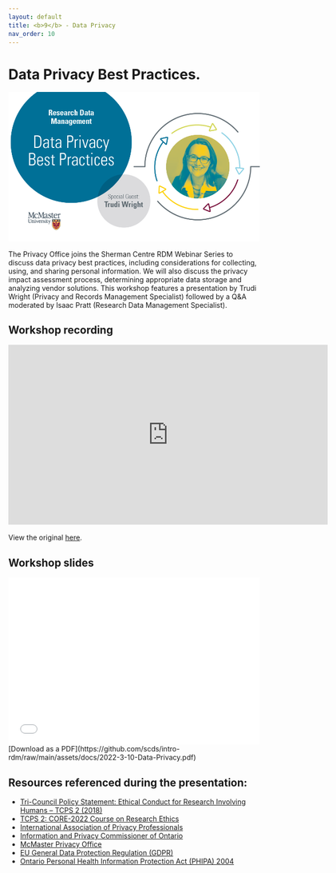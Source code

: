 ```yaml
---
layout: default
title: <b>9</b> - Data Privacy
nav_order: 10
---
```


# Data Privacy Best Practices.

<img alt="Data Privacy webinar advert graphic" style="border-width:0" src="https://github.com/scds/intro-rdm/raw/main/assets/img/DataPrivacy.png">

The Privacy Office joins the Sherman Centre RDM Webinar Series to discuss data privacy best practices, including considerations for collecting, using, and sharing personal information. We will also discuss the privacy impact assessment process, determining appropriate data storage and analyzing vendor solutions. This workshop features a presentation by Trudi Wright (Privacy and Records Management Specialist) followed by a Q&A moderated by Isaac Pratt (Research Data Management Specialist).

## Workshop recording

<iframe height="360" width="640" allowfullscreen frameborder=0 src="https://echo360.ca/media/e069447e-ea47-421e-b864-2360d65b421b/public"></iframe>

View the original [here](https://echo360.ca/media/e069447e-ea47-421e-b864-2360d65b421b/public).

## Workshop slides

<div style="position:relative;padding-top:66.25%;">
<iframe src="//docs.google.com/viewer?url=https://github.com/scds/intro-rdm/raw/main/assets/docs/2022-3-10-Data-Privacy.pdf?dl=0&hl=en_US&embedded=true" class="gde-frame" style="position:absolute;top:0;left:0;width:100%;height:100%;border:none;" scrolling="no"></iframe>
</div>
[Download as a PDF](https://github.com/scds/intro-rdm/raw/main/assets/docs/2022-3-10-Data-Privacy.pdf)
<br>

## Resources referenced during the presentation:

* [Tri-Council Policy Statement: Ethical Conduct for Research Involving Humans – TCPS 2 (2018)](https://ethics.gc.ca/eng/policy-politique_tcps2-eptc2_2018.html)
* [TCPS 2: CORE-2022 Course on Research Ethics](https://tcps2core.ca/welcome)
* [International Association of Privacy Professionals](https://iapp.org/)
* [Information and Privacy Commissioner of Ontario](https://www.ipc.on.ca/)
* [McMaster Privacy Office](https://secretariat.mcmaster.ca/privacy/)
* [EU General Data Protection Regulation (GDPR)](https://gdpr-info.eu/)
* [Ontario Personal Health Information Protection Act (PHIPA) 2004](https://www.ontario.ca/laws/statute/04p03)
